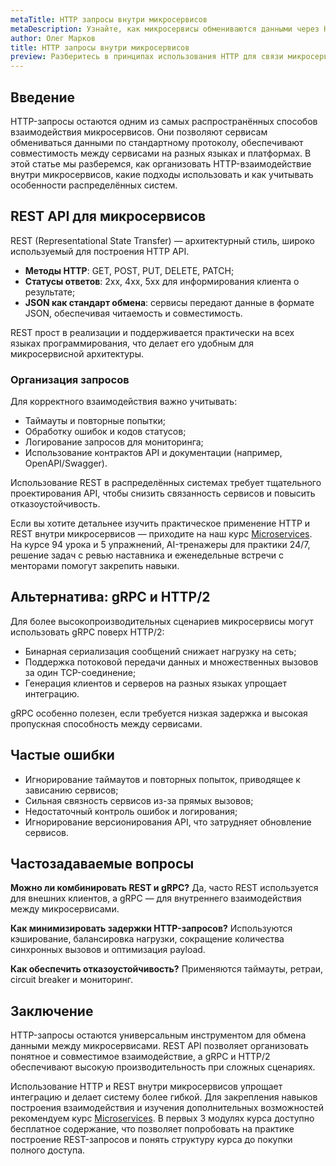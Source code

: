 ```yaml
---
metaTitle: HTTP запросы внутри микросервисов
metaDescription: Узнайте, как микросервисы обмениваются данными через HTTP, особенности REST и best practices для распределённых систем
author: Олег Марков
title: HTTP запросы внутри микросервисов
preview: Разберитесь в принципах использования HTTP для связи микросервисов, включая REST и обработку ошибок в распределённых приложениях
---
```


## Введение

HTTP-запросы остаются одним из самых распространённых способов взаимодействия микросервисов. Они позволяют сервисам обмениваться данными по стандартному протоколу, обеспечивают совместимость между сервисами на разных языках и платформах. В этой статье мы разберемся, как организовать HTTP-взаимодействие внутри микросервисов, какие подходы использовать и как учитывать особенности распределённых систем.

## REST API для микросервисов

REST (Representational State Transfer) — архитектурный стиль, широко используемый для построения HTTP API.

* **Методы HTTP**: GET, POST, PUT, DELETE, PATCH;
* **Статусы ответов**: 2xx, 4xx, 5xx для информирования клиента о результате;
* **JSON как стандарт обмена**: сервисы передают данные в формате JSON, обеспечивая читаемость и совместимость.

REST прост в реализации и поддерживается практически на всех языках программирования, что делает его удобным для микросервисной архитектуры.

### Организация запросов

Для корректного взаимодействия важно учитывать:

* Таймауты и повторные попытки;
* Обработку ошибок и кодов статусов;
* Логирование запросов для мониторинга;
* Использование контрактов API и документации (например, OpenAPI/Swagger).

Использование REST в распределённых системах требует тщательного проектирования API, чтобы снизить связанность сервисов и повысить отказоустойчивость.

Если вы хотите детальнее изучить практическое применение HTTP и REST внутри микросервисов — приходите на наш курс [Microservices](https://purpleschool.ru/course/microservices?utm_source=knowledgebase&utm_medium=article&utm_campaign=HTTP_zaprosy_vnutri_mikroservisov). На курсе 94 урока и 5 упражнений, AI-тренажеры для практики 24/7, решение задач с ревью наставника и еженедельные встречи с менторами помогут закрепить навыки.

## Альтернатива: gRPC и HTTP/2

Для более высокопроизводительных сценариев микросервисы могут использовать gRPC поверх HTTP/2:

* Бинарная сериализация сообщений снижает нагрузку на сеть;
* Поддержка потоковой передачи данных и множественных вызовов за один TCP-соединение;
* Генерация клиентов и серверов на разных языках упрощает интеграцию.

gRPC особенно полезен, если требуется низкая задержка и высокая пропускная способность между сервисами.

## Частые ошибки

* Игнорирование таймаутов и повторных попыток, приводящее к зависанию сервисов;
* Сильная связность сервисов из-за прямых вызовов;
* Недостаточный контроль ошибок и логирования;
* Игнорирование версионирования API, что затрудняет обновление сервисов.

## Частозадаваемые вопросы

**Можно ли комбинировать REST и gRPC?**
Да, часто REST используется для внешних клиентов, а gRPC — для внутреннего взаимодействия между микросервисами.

**Как минимизировать задержки HTTP-запросов?**
Используются кэширование, балансировка нагрузки, сокращение количества синхронных вызовов и оптимизация payload.

**Как обеспечить отказоустойчивость?**
Применяются таймауты, ретраи, circuit breaker и мониторинг.

## Заключение

HTTP-запросы остаются универсальным инструментом для обмена данными между микросервисами. REST API позволяет организовать понятное и совместимое взаимодействие, а gRPC и HTTP/2 обеспечивают высокую производительность при сложных сценариях.

Использование HTTP и REST внутри микросервисов упрощает интеграцию и делает систему более гибкой. Для закрепления навыков построения взаимодействия и изучения дополнительных возможностей рекомендуем курс [Microservices](https://purpleschool.ru/course/microservices?utm_source=knowledgebase&utm_medium=article&utm_campaign=HTTP_zaprosy_vnutri_mikroservisov).
В первых 3 модулях курса доступно бесплатное содержание, что позволяет попробовать на практике построение REST-запросов и понять структуру курса до покупки полного доступа.
